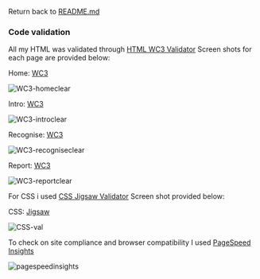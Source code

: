 Return back to [README.md](README.md)

### Code validation
All my HTML was validated through [HTML WC3 Validator](https://validator.w3.org/)
Screen shots for each page are provided below:

Home: [WC3](https://validator.w3.org/nu/?doc=https%3A%2F%2Fgeoff-fletcher.github.io%2FPrevent-Project%2Findex.html)

![WC3-homeclear](https://github.com/user-attachments/assets/e41b712a-0a4b-45e1-b9bb-7556952f0519)


Intro: [WC3](https://validator.w3.org/nu/?doc=https%3A%2F%2Fgeoff-fletcher.github.io%2FPrevent-Project%2Fintro.html)

![WC3-introclear](https://github.com/user-attachments/assets/78b13157-8c54-4642-961a-7a1c4f891482)

Recognise: [WC3](https://validator.w3.org/nu/?doc=https%3A%2F%2Fgeoff-fletcher.github.io%2FPrevent-Project%2Frecognise.html)

![WC3-recogniseclear](https://github.com/user-attachments/assets/c1d9c8db-b9a1-432a-890d-8c751ff33e59)


Report: [WC3](https://validator.w3.org/nu/?doc=https%3A%2F%2Fgeoff-fletcher.github.io%2FPrevent-Project%2Freport.html)

![WC3-reportclear](https://github.com/user-attachments/assets/5e0321e2-7d05-491a-b461-8e7e1ff8cded)





For CSS i used [CSS Jigsaw Validator](https://jigsaw.w3.org/css-validator/)
Screen shot provided below:

CSS: [Jigsaw](https://jigsaw.w3.org/css-validator/validator?uri=https%3A%2F%2Fgeoff-fletcher.github.io%2FPrevent-Project%2Fassets%2Fcss%2Fstyle.css&profile=css3svg&usermedium=all&warning=1&vextwarning=&lang=en#warnings)

![CSS-val](https://github.com/user-attachments/assets/05a37f24-4298-446b-b246-a43a5e030cde)


To check on site compliance and browser compatibility I used [PageSpeed Insights](https://pagespeed.web.dev/analysis/https-geoff-fletcher-github-io-Prevent-Project/9mrzwouyj6?form_factor=mobile)

![pagespeedinsights](https://github.com/user-attachments/assets/473d3178-e25d-4376-8ca0-3b0afde19a8a)

